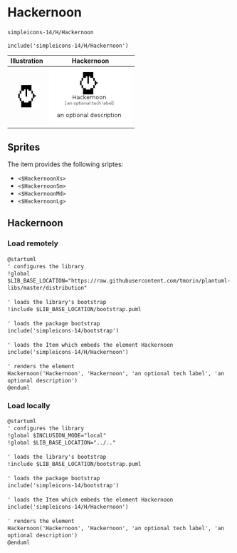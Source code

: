 # Hackernoon


```text
simpleicons-14/H/Hackernoon
```

```text
include('simpleicons-14/H/Hackernoon')
```



| Illustration | Hackernoon |
| :---: | :---: |
| ![illustration for Illustration](../../simpleicons-14/H/Hackernoon.png) | ![illustration for Hackernoon](../../simpleicons-14/H/Hackernoon.Local.png) |



## Sprites
The item provides the following sriptes:

- `<$HackernoonXs>`
- `<$HackernoonSm>`
- `<$HackernoonMd>`
- `<$HackernoonLg>`





## Hackernoon

### Load remotely
```plantuml
@startuml
' configures the library
!global $LIB_BASE_LOCATION="https://raw.githubusercontent.com/tmorin/plantuml-libs/master/distribution"

' loads the library's bootstrap
!include $LIB_BASE_LOCATION/bootstrap.puml

' loads the package bootstrap
include('simpleicons-14/bootstrap')

' loads the Item which embeds the element Hackernoon
include('simpleicons-14/H/Hackernoon')

' renders the element
Hackernoon('Hackernoon', 'Hackernoon', 'an optional tech label', 'an optional description')
@enduml
```

### Load locally
```plantuml
@startuml
' configures the library
!global $INCLUSION_MODE="local"
!global $LIB_BASE_LOCATION="../.."

' loads the library's bootstrap
!include $LIB_BASE_LOCATION/bootstrap.puml

' loads the package bootstrap
include('simpleicons-14/bootstrap')

' loads the Item which embeds the element Hackernoon
include('simpleicons-14/H/Hackernoon')

' renders the element
Hackernoon('Hackernoon', 'Hackernoon', 'an optional tech label', 'an optional description')
@enduml
```

